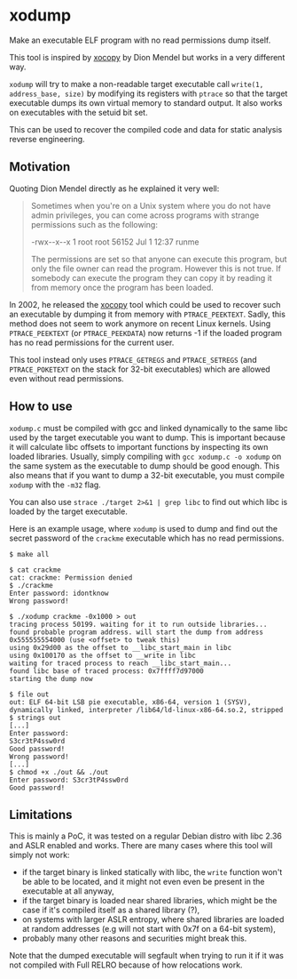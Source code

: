 # xodump

Make an executable ELF program with no read permissions dump itself.

This tool is inspired by [xocopy](http://reverse.lostrealm.com/tools/xocopy.html) by Dion Mendel but works in a very different way.

`xodump` will try to make a non-readable target executable call `write(1, address_base, size)` by modifying its registers with `ptrace` so that the target executable dumps its own virtual memory to standard output. It also works on executables with the setuid bit set.

This can be used to recover the compiled code and data for static analysis reverse engineering.

## Motivation

Quoting Dion Mendel directly as he explained it very well:

> Sometimes when you're on a Unix system where you do not have admin privileges, you can come across programs with strange permissions such as the following:
> 
> -rwx--x--x    1    root     root     56152 Jul  1 12:37 runme
> 
> The permissions are set so that anyone can execute this program, but only the file owner can read the program. However this is not true. If somebody can execute the program they can copy it by reading it from memory once the program has been loaded.

In 2002, he released the [xocopy](http://reverse.lostrealm.com/tools/xocopy.html) tool which could be used to recover such an executable by dumping it from memory with `PTRACE_PEEKTEXT`. Sadly, this method does not seem to work anymore on recent Linux kernels. Using `PTRACE_PEEKTEXT` (or `PTRACE_PEEKDATA`) now returns -1 if the loaded program has no read permissions for the current user.

This tool instead only uses `PTRACE_GETREGS` and `PTRACE_SETREGS` (and `PTRACE_POKETEXT` on the stack for 32-bit executables) which are allowed even without read permissions.

## How to use

`xodump.c` must be compiled with gcc and linked dynamically to the same libc used by the target executable you want to dump. This is important because it will calculate libc offsets to important functions by inspecting its own loaded libraries. Usually, simply compiling with `gcc xodump.c -o xodump` on the same system as the executable to dump should be good enough. This also means that if you want to dump a 32-bit executable, you must compile `xodump` with the `-m32` flag.

You can also use `strace ./target 2>&1 | grep libc` to find out which libc is loaded by the target executable.

Here is an example usage, where `xodump` is used to dump and find out the secret password of the `crackme` executable which has no read permissions.

```console
$ make all

$ cat crackme
cat: crackme: Permission denied
$ ./crackme 
Enter password: idontknow
Wrong password!

$ ./xodump crackme -0x1000 > out
tracing process 50199. waiting for it to run outside libraries...
found probable program address. will start the dump from address 0x555555554000 (use <offset> to tweak this)
using 0x29d00 as the offset to __libc_start_main in libc
using 0x100170 as the offset to __write in libc
waiting for traced process to reach __libc_start_main...
found libc base of traced process: 0x7ffff7d97000
starting the dump now

$ file out
out: ELF 64-bit LSB pie executable, x86-64, version 1 (SYSV), dynamically linked, interpreter /lib64/ld-linux-x86-64.so.2, stripped
$ strings out
[...]
Enter password: 
S3cr3tP4ssw0rd
Good password!
Wrong password!
[...]
$ chmod +x ./out && ./out
Enter password: S3cr3tP4ssw0rd
Good password!
```

## Limitations

This is mainly a PoC, it was tested on a regular Debian distro with libc 2.36 and ASLR enabled and works. There are many cases where this tool will simply not work:

- if the target binary is linked statically with libc, the `write` function won't be able to be located, and it might not even even be present in the executable at all anyway,
- if the target binary is loaded near shared libraries, which might be the case if it's compiled itself as a shared library (?),
- on systems with larger ASLR entropy, where shared libraries are loaded at random addresses (e.g will not start with 0x7f on a 64-bit system),
- probably many other reasons and securities might break this.

Note that the dumped executable will segfault when trying to run it if it was not compiled with Full RELRO because of how relocations work.
